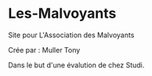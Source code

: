 # Les-Malvoyants
Site pour L'Association des Malvoyants

Crée par : Muller Tony

Dans le but d'une évalution de chez Studi.
